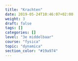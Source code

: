 ```yaml
---
title: "Krachten"
date: 2019-05-24T10:46:07+02:00
weight: 3
draft: false
tags: []
categories: []
level: "3e middelbaar"
course: "fysica"
topic: "dynamica"
section_color: "#19a974"
---
```


